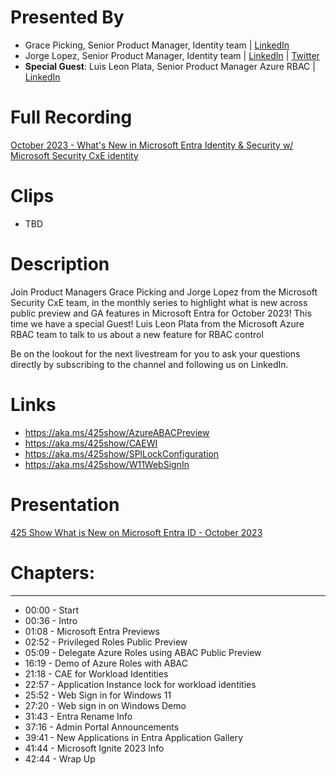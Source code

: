 # Presented By 
- Grace Picking, Senior Product Manager, Identity team | [LinkedIn](https://www.linkedin.com/in/grace-picking) 
- Jorge Lopez, Senior Product Manager, Identity team | [LinkedIn](https://www.linkedin.com/in/jorgealopez1/) | [Twitter](https://twitter.com/JorgeALopez)
- **Special Guest**: Luis Leon Plata, Senior Product Manager Azure RBAC | [LinkedIn](https://www.linkedin.com/in/lcleonp)

# Full Recording
[October 2023 - What's New in Microsoft Entra Identity & Security w/ Microsoft Security CxE identity](https://www.youtube.com/watch?v=9dGvvX-7xj0)

# Clips
- TBD
  
# Description
Join Product Managers Grace Picking and Jorge Lopez from the Microsoft Security CxE team, in the monthly series to highlight what is new across public preview and GA features in Microsoft Entra for October 2023! This time we have a special Guest! Luis Leon Plata from the Microsoft Azure RBAC team to talk to us about a new feature for RBAC control

Be on the lookout for the next livestream for you to ask your questions directly by subscribing to the channel and following us on LinkedIn.

# Links
- https://aka.ms/425show/AzureABACPreview
- https://aka.ms/425show/CAEWI
- https://aka.ms/425show/SPlLockConfiguration
- https://aka.ms/425show/W11WebSignIn

# Presentation

[425 Show What is New on Microsoft Entra ID - October 2023](https://github.com/425show/EntraWhatsNew/blob/main/2023/Oct/425%20Show%20Connect%20October%202023.pdf)

# Chapters:
---------------------------
- 00:00 - Start
- 00:36 - Intro
- 01:08 - Microsoft Entra Previews
- 02:52 - Privileged Roles Public Preview
- 05:09 - Delegate Azure Roles using ABAC Public Preview
- 16:19 - Demo of Azure Roles with ABAC
- 21:18 - CAE for Workload Identities
- 22:57 - Application Instance lock for workload identities
- 25:52 - Web Sign in for Windows 11
- 27:20 - Web sign in on Windows Demo
- 31:43 - Entra Rename Info
- 37:16 - Admin Portal Announcements
- 39:41 - New Applications in Entra Application Gallery
- 41:44 - Microsoft Ignite 2023 Info
- 42:44 - Wrap Up
